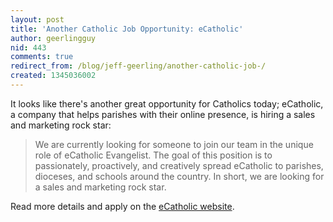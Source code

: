 ```yaml
---
layout: post
title: 'Another Catholic Job Opportunity: eCatholic'
author: geerlingguy
nid: 443
comments: true
redirect_from: /blog/jeff-geerling/another-catholic-job-/
created: 1345036002
---
```

It looks like there's another great opportunity for Catholics today; eCatholic, a company that helps parishes with their online presence, is hiring a sales and marketing rock star:

<blockquote>
We are currently looking for someone to join our team in the unique role of eCatholic Evangelist. The goal of this position is to passionately, proactively, and creatively spread eCatholic to parishes, dioceses, and schools around the country. In short, we are looking for a sales and marketing rock star.
</blockquote>

Read more details and apply on the <a href="http://www.ecatholicwebsites.com/index.cfm?load=joinourteam&utm_source=opensourcecatholic">eCatholic website</a>.
